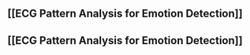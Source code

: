 ## [[ECG Pattern Analysis for Emotion Detection]]
## [[ECG Pattern Analysis for Emotion Detection]]
